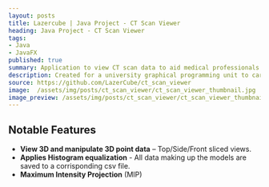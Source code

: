 ```yaml
---
layout: posts
title: Lazercube | Java Project - CT Scan Viewer
heading: Java Project - CT Scan Viewer
tags:
- Java
- JavaFX
published: true
summary: Application to view CT scan data to aid medical professionals.
description: Created for a university graphical programming unit to carry out manipulations and to display an image from a CT Scan. Written in Java using JavaFx for the UI.
source: https://github.com/LazerCube/ct_scan_viewer
image:  /assets/img/posts/ct_scan_viewer/ct_scan_viewer_thumbnail.jpg
image_preview: /assets/img/posts/ct_scan_viewer/ct_scan_viewer_thumbnail_preview.jpg
---
```


## Notable Features

- **View 3D and manipulate 3D point data** – Top/Side/Front sliced views.
- **Applies Histogram equalization** - All data making up the models are saved to a corrisponding csv file.
- **Maximum Intensity Projection** (MIP)
